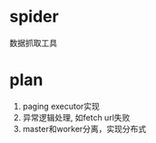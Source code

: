 # spider
数据抓取工具

# plan
<ol>
	<li>paging executor实现</li>
	<li>异常逻辑处理, 如fetch url失败</li>
	<li>master和worker分离，实现分布式</li>
</ol>